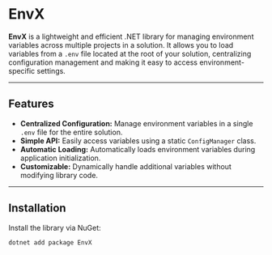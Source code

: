 # EnvX

**EnvX** is a lightweight and efficient .NET library for managing environment variables across multiple projects in a solution. It allows you to load variables from a `.env` file located at the root of your solution, centralizing configuration management and making it easy to access environment-specific settings.

---

## Features

- **Centralized Configuration:** Manage environment variables in a single `.env` file for the entire solution.
- **Simple API:** Easily access variables using a static `ConfigManager` class.
- **Automatic Loading:** Automatically loads environment variables during application initialization.
- **Customizable:** Dynamically handle additional variables without modifying library code.

---

## Installation

Install the library via NuGet:

```bash
dotnet add package EnvX
